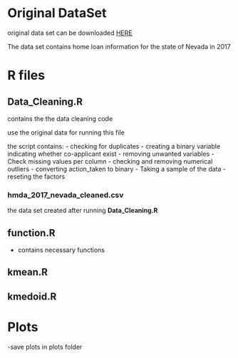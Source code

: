 # Original DataSet

original data set can be downloaded [HERE](https://files.consumerfinance.gov/hmda-historic-loan-data/hmda_2017_nv_all-records_labels.zip)

The data set contains home loan information for the state of Nevada in 2017

# R files

## **Data_Cleaning.R** 
  contains the the data cleaning code

  use the original data for running this file

  the script contains: 
    - checking for duplicates
    - creating a binary variable indicating whether co-applicant exist
    - removing unwanted variables
    - Check missing values per column
    - checking and removing numerical outliers
    - converting action_taken to binary
    - Taking a sample of the data
    - reseting the factors


### **hmda_2017_nevada_cleaned.csv** 
  the data set created after running **Data_Cleaning.R** 
  
## **function.R**
  - contains necessary functions

## **kmean.R**

## **kmedoid.R**

# Plots
  -save plots in plots folder
